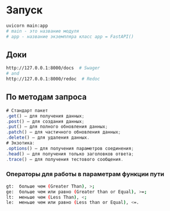 # Запуск

```bash
uvicorn main:app
# main - это название модуля
# app - название экземпляра класс app = FastAPI()
```

## Доки

```bash
http://127.0.0.1:8000/docs  # Swager
# and
http://127.0.0.1:8000/redoc  # Redoc
```

## По методам запроса

```javascript
# Стандарт пакет
.get() — для получения данных;
.post() — для создания данных;
.put() — для полного обновления данных;
.patch() — для частичного обновления данных;
.delete() — для удаления данных.
# Экзотика:
.options() — для получения параметров соединения;
.head() — для получения только заголовков ответа;
.trace() — для получения тестового сообщения.
```

### Операторы для работы в параметрам функции пути

```bash
gt:  больше чем (Greater Than), >;
ge:  больше чем или равно (Greater than or Equal), >=;
lt:  меньше чем (Less Than), <;
le:  меньше чем или равно (Less than or Equal), <=.
```
